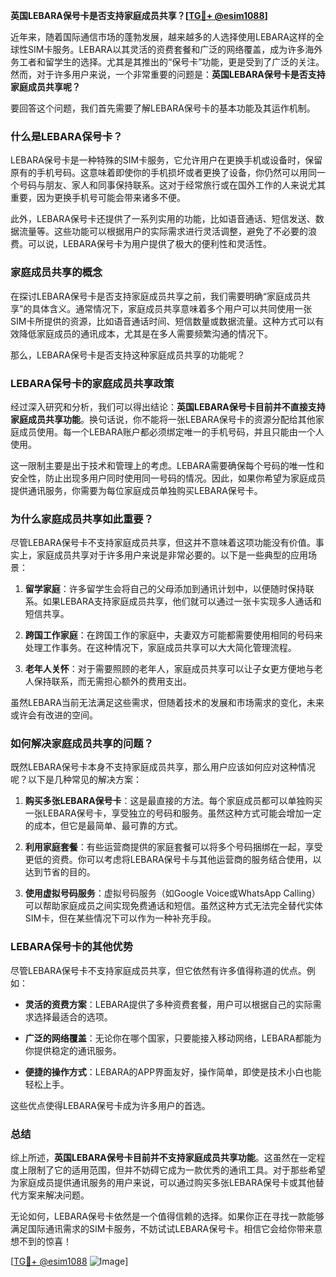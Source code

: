 **英国LEBARA保号卡是否支持家庭成员共享？[[TG💪+ @esim1088](https://t.me/s/esim1088)]**

近年来，随着国际通信市场的蓬勃发展，越来越多的人选择使用LEBARA这样的全球性SIM卡服务。LEBARA以其灵活的资费套餐和广泛的网络覆盖，成为许多海外务工者和留学生的选择。尤其是其推出的“保号卡”功能，更是受到了广泛的关注。然而，对于许多用户来说，一个非常重要的问题是：**英国LEBARA保号卡是否支持家庭成员共享呢？**

要回答这个问题，我们首先需要了解LEBARA保号卡的基本功能及其运作机制。

### **什么是LEBARA保号卡？**

LEBARA保号卡是一种特殊的SIM卡服务，它允许用户在更换手机或设备时，保留原有的手机号码。这意味着即使你的手机损坏或者更换了设备，你仍然可以用同一个号码与朋友、家人和同事保持联系。这对于经常旅行或在国外工作的人来说尤其重要，因为更换手机号可能会带来诸多不便。

此外，LEBARA保号卡还提供了一系列实用的功能，比如语音通话、短信发送、数据流量等。这些功能可以根据用户的实际需求进行灵活调整，避免了不必要的浪费。可以说，LEBARA保号卡为用户提供了极大的便利性和灵活性。

### **家庭成员共享的概念**

在探讨LEBARA保号卡是否支持家庭成员共享之前，我们需要明确“家庭成员共享”的具体含义。通常情况下，家庭成员共享意味着多个用户可以共同使用一张SIM卡所提供的资源，比如语音通话时间、短信数量或数据流量。这种方式可以有效降低家庭成员的通讯成本，尤其是在多人需要频繁沟通的情况下。

那么，LEBARA保号卡是否支持这种家庭成员共享的功能呢？

### **LEBARA保号卡的家庭成员共享政策**

经过深入研究和分析，我们可以得出结论：**英国LEBARA保号卡目前并不直接支持家庭成员共享功能**。换句话说，你不能将一张LEBARA保号卡的资源分配给其他家庭成员使用。每一个LEBARA账户都必须绑定唯一的手机号码，并且只能由一个人使用。

这一限制主要是出于技术和管理上的考虑。LEBARA需要确保每个号码的唯一性和安全性，防止出现多用户同时使用同一号码的情况。因此，如果你希望为家庭成员提供通讯服务，你需要为每位家庭成员单独购买LEBARA保号卡。

### **为什么家庭成员共享如此重要？**

尽管LEBARA保号卡不支持家庭成员共享，但这并不意味着这项功能没有价值。事实上，家庭成员共享对于许多用户来说是非常必要的。以下是一些典型的应用场景：

1. **留学家庭**：许多留学生会将自己的父母添加到通讯计划中，以便随时保持联系。如果LEBARA支持家庭成员共享，他们就可以通过一张卡实现多人通话和短信共享。
   
2. **跨国工作家庭**：在跨国工作的家庭中，夫妻双方可能都需要使用相同的号码来处理工作事务。在这种情况下，家庭成员共享可以大大简化管理流程。

3. **老年人关怀**：对于需要照顾的老年人，家庭成员共享可以让子女更方便地与老人保持联系，而无需担心额外的费用支出。

虽然LEBARA当前无法满足这些需求，但随着技术的发展和市场需求的变化，未来或许会有改进的空间。

### **如何解决家庭成员共享的问题？**

既然LEBARA保号卡本身不支持家庭成员共享，那么用户应该如何应对这种情况呢？以下是几种常见的解决方案：

1. **购买多张LEBARA保号卡**：这是最直接的方法。每个家庭成员都可以单独购买一张LEBARA保号卡，享受独立的号码和服务。虽然这种方式可能会增加一定的成本，但它是最简单、最可靠的方式。

2. **利用家庭套餐**：有些运营商提供的家庭套餐可以将多个号码捆绑在一起，享受更低的资费。你可以考虑将LEBARA保号卡与其他运营商的服务结合使用，以达到节省的目的。

3. **使用虚拟号码服务**：虚拟号码服务（如Google Voice或WhatsApp Calling）可以帮助家庭成员之间实现免费通话和短信。虽然这种方式无法完全替代实体SIM卡，但在某些情况下可以作为一种补充手段。

### **LEBARA保号卡的其他优势**

尽管LEBARA保号卡不支持家庭成员共享，但它依然有许多值得称道的优点。例如：

- **灵活的资费方案**：LEBARA提供了多种资费套餐，用户可以根据自己的实际需求选择最适合的选项。
  
- **广泛的网络覆盖**：无论你在哪个国家，只要能接入移动网络，LEBARA都能为你提供稳定的通讯服务。

- **便捷的操作方式**：LEBARA的APP界面友好，操作简单，即使是技术小白也能轻松上手。

这些优点使得LEBARA保号卡成为许多用户的首选。

### **总结**

综上所述，**英国LEBARA保号卡目前并不支持家庭成员共享功能**。这虽然在一定程度上限制了它的适用范围，但并不妨碍它成为一款优秀的通讯工具。对于那些希望为家庭成员提供通讯服务的用户来说，可以通过购买多张LEBARA保号卡或其他替代方案来解决问题。

无论如何，LEBARA保号卡依然是一个值得信赖的选择。如果你正在寻找一款能够满足国际通讯需求的SIM卡服务，不妨试试LEBARA保号卡。相信它会给你带来意想不到的惊喜！

[[TG💪+ @esim1088](https://t.me/s/esim1088) ![Image](https://i.postimg.cc/4NQfJmqS/Snipaste-2025-05-13-00-14-12.png)]